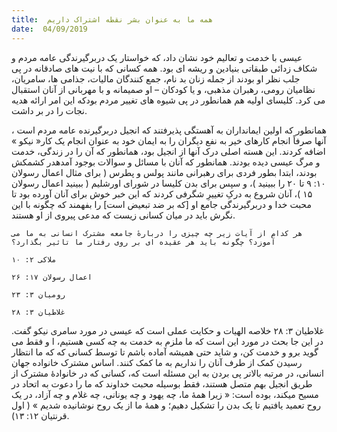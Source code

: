 ```yaml
---
title:  همه ما به عنوان بشر نقطه اشتراک داریم
date:  04/09/2019
---
```


عیسی با خدمت و تعالیم خود نشان داد، که خواستار یک دربرگیرندگی عامه مردم و شکاف زدائی طبقاتی بنیادین و ریشه ای بود. همه کسانی که با نیت های صادقانه در پی جلب نظر او بودند از جمله زنان بد نام، جمع کنندگان مالیات، جذامی ها، سامریان، نظامیان رومی، رهبران مذهبی، و یا کودکان – او صمیمانه و با مهربانی از آنان استقبال می کرد. کلیسای اولیه هم همانطور در پی شیوه های تغییر مردم بودکه این امر ارائه هدیه نجات را در بر داشت.

همانطور که اولین ایمانداران به آهستگی پذیرفتند که انجیل دربرگیرنده عامه مردم است ، آنها صرفاً انجام کارهای خیر به نفع دیگران را به ایمان خود به عنوان انجام یک کار« نیکو » اضافه کردند. این هسته اصلی درک آنها از انجیل بود، همانطور که آن را در زندگی، خدمت و مرگ عیسی دیده بودند. همانطور که آنان با مسائل و سوالات بوجود آمدهدر کشمکش بودند، ابتدا بطور فردی برای رهبرانی مانند پولس و پطرس ( برای مثال اعمال رسولان ۱۰: ۹ تا ۲۰ را ببینید )، و سپس برای بدن کلیسا در شورای اورشلیم ( ببینید اعمال رسولان ۱۵ )، آنان شروع به درکِ تغییرِ شگرفی کردند که این خبر خوش برای آنان آورده بود تا محبت خدا و دربرگیرندگی جامع او [که بر ضد تبعیض است] را بفهمند که چگونه با این نگرش باید در میان کسانی زیست که مدعی پیروی از او هستند.

`هر کدام از آیات زیر چه چیزی را دربارهٔ جامعه مشترک انسانی به ما می آموزد؟ چگونه باید هر عقیده ای بر روی رفتار ما تاثیر بگذارد؟`

`ملاکی ۲: ۱۰`

`اعمال رسولان ۱۷: ۲۶`

`رومیان ۳: ۲۳`

`غلاطیان ۳: ۲۸`

غلاطیان ۳: ۲۸ خلاصه الهیات و حکایت عملی است که عیسی در مورد سامری نیکو گفت. در این جا بحث در مورد این است که ما ملزم به خدمت به چه کسی هستیم، ا و فقط می گوید برو و خدمت کن، و شاید حتی همیشه آماده باشم تا توسط کسانی که که ما انتظار رسیدن کمک از طرف آنان را نداریم به ما کمک کنند. اساس مشترک خانواده جهان انسانی، در مرتبه بالاتر پی بردن به این مسئله است که، کسانی که در خانوادهٔ مشترک از طریق انجیل بهم متصل هستند، فقط بوسیله محبت خداوند که ما را دعوت به اتحاد در مسیح میکند، بوده است: « زیرا همۀ ما، چه یهود و چه یونانی، چه غلام و چه آزاد، در یک روح تعمید یافتیم تا یک بدن را تشکیل دهیم؛ و همۀ ما از یک روح نوشانیده شدیم » ( اول قرنتیان ۱۲: ۱۳).